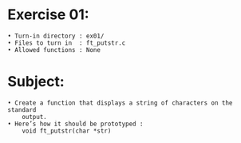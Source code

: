 # Exercise 01:
	• Turn-in directory : ex01/
	• Files to turn in  : ft_putstr.c
	• Allowed functions : None
# Subject:
	• Create a function that displays a string of characters on the standard
		output.
	• Here’s how it should be prototyped :
		void ft_putstr(char *str)
